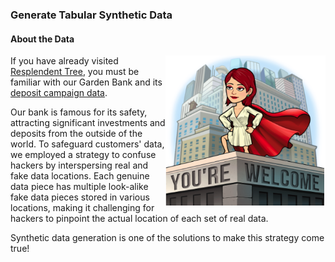 ### Generate Tabular Synthetic Data

#### About the Data

<p>
<img align="right" src="https://github.com/lady-h-world/My_Garden/blob/main/images/lady_heart_manga/safe_bank.png" width="256" height="242" />

If you have already visited [Resplendent Tree][2], you must be familiar with our Garden Bank and its [deposit campaign data][1].

Our bank is famous for its safety, attracting significant investments and deposits from the outside of the world. To safeguard customers' data, we employed a strategy to confuse hackers by interspersing real and fake data locations. Each genuine data piece has multiple look-alike fake data pieces stored in various locations, making it challenging for hackers to pinpoint the actual location of each set of real data.

Synthetic data generation is one of the solutions to make this strategy come true!
  
</p>




[1]:https://github.com/lady-h-world/My_Garden/blob/main/reading_pages/Resplendent_Tree/corr1.md#about-the-data
[2]:https://github.com/lady-h-world/My_Garden/blob/main/reading_pages/Resplendent_Tree/about_resplendent_tree.md